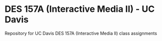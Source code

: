 # DES 157A (Interactive Media II) - UC Davis
Repository for UC Davis DES 157A (Interactive Media II) class assignments 
